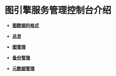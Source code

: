 # 图引擎服务管理控制台介绍<a name="ges_01_0010"></a>

-   **[图数据的格式](图数据的格式.md)**  

-   **[总览](总览.md)**  

-   **[图管理](图管理.md)**  

-   **[备份管理](备份管理.md)**  

-   **[元数据管理](元数据管理.md)**  


